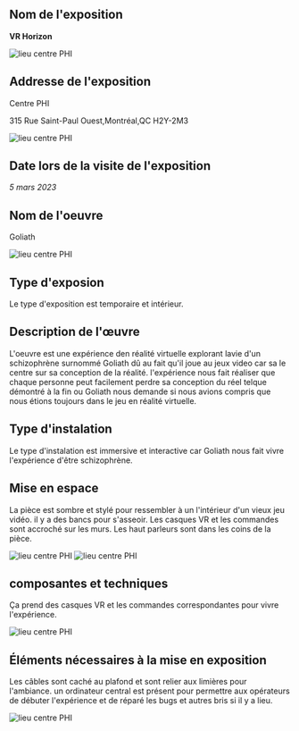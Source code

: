 <h2>Nom de l'exposition</h2>

<strong> VR Horizon </strong>


![lieu centre PHI](img_visite-individuelle/vr_horizons.jpg)

<h2>Addresse de l'exposition</h2>
<p>Centre PHI

315 Rue Saint-Paul Ouest,Montréal,QC H2Y-2M3</p>


![lieu centre PHI](img_visite-individuelle/lieux.jpg)

<h2>Date lors de la visite de l'exposition</h2>

<em> 5 mars 2023</em>

<h2>Nom de l'oeuvre</h2>

<p>Goliath</p>

![lieu centre PHI](img_visite-individuelle/cartel_goliath.jpg)

<h2>Type d'exposion</h2>


<p>Le type d'exposition est temporaire et intérieur.</p>

<h2>Description de l'œuvre</h2>


<p>L'oeuvre est une expérience den réalité virtuelle explorant lavie d'un schizophrène surnommé Goliath dû au fait qu'il joue au jeux video car sa le centre sur sa conception de la réalité. l'expérience nous fait réaliser que chaque personne peut facilement perdre sa conception du réel telque démontré à la fin ou Goliath nous demande si nous avions compris que nous étions toujours dans le jeu en réalité virtuelle.</p>

<h2>Type d'instalation</h2>

<p>Le type d'instalation est immersive et interactive car Goliath nous fait vivre l'expérience d'être schizophrène.</p>


<h2>Mise en espace</h2>

<p>La pièce est sombre et stylé pour ressembler à un l'intérieur d'un vieux jeu vidéo. il y a des bancs pour s'asseoir. Les casques VR et les commandes sont accroché sur les murs. Les haut parleurs sont dans les coins de la pièce.</p>

![lieu centre PHI](img_visite-individuelle/description-de_la_piece.jpg) ![lieu centre PHI](img_visite-individuelle/equipement3.jpg)

<h2>composantes et techniques</h2>

<p>Ça prend des casques VR et les commandes correspondantes pour vivre l'expérience.</p>

![lieu centre PHI](img_visite-individuelle/equipement2.jpg)

<h2>Éléments nécessaires à la mise en exposition</h2>

<p>Les câbles sont caché au plafond et sont relier aux limières pour l'ambiance. un ordinateur central est présent pour permettre aux opérateurs de débuter l'expérience et de réparé les bugs et autres bris si il y a lieu.</p>

![lieu centre PHI](img_visite-individuelle/equipement.jpg)


